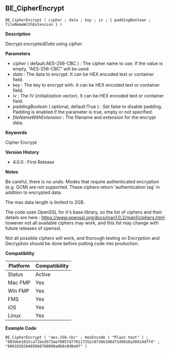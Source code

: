 ## BE_CipherEncrypt

    BE_CipherEncrypt ( cipher ; data ; key ; iv ; { paddingBoolean ; fileNameWithExtension } )

**Description**  

Decrypt *encryptedData* using *cipher*.

**Parameters**

* *cipher* ( default:AES-256-CBC ) : The cipher name to use. If the value is empty, "AES-256-CBC" will be used.
* *data* : The data to encrypt. It can be HEX encoded text or container field.
* *key* : The key to encrypt with. It can be HEX encoded text or container field.
* *iv* : The IV (initialization vector). It can be HEX encoded text or container field.
* *paddingBoolean* ( optional, default:True ) : Set false to disable padding. Padding is enabled if the parameter is true, empty or not specified.
* *fileNameWithExtension* : The filename and extension for the encrypt data.

**Keywords**  

Cipher Encrypt

**Version History**

* 4.0.0 : First Release

**Notes**

Be careful, there is no undo. Modes that require authenticated encryption (e.g. GCM) are not supported. These ciphers return 'authentication tag' in addition to encrypted data.

The max data length is limited to 2GB.

The code uses OpenSSL for it's base library, so the list of ciphers and their details are here : https://www.openssl.org/docs/man1.0.2/man1/ciphers.html however not all available ciphers may work, and this list may change with future releases of openssl.

Not all possible ciphers will work, and thorough testing on Encryption and Decryption should be done before putting code into production.

**Compatibility** 

| Platform | Compatibility |
|-----------|-----------|
| Status | Active |  
| Mac FMP | Yes  |  
| Win FMP | Yes  |  
| FMS | Yes  |  
| iOS | Yes  |  
| Linux | Yes  |  

**Example Code**

	BE_CipherEncrypt ( "aes-256-cbc" ; HexEncode ( "Plain text" ) ; "603deb1015ca71be2b73aef0857d77811f352c073b6108d72d9810a30914dff4" ; "000102030405060708090a0b0c0d0e0f" )